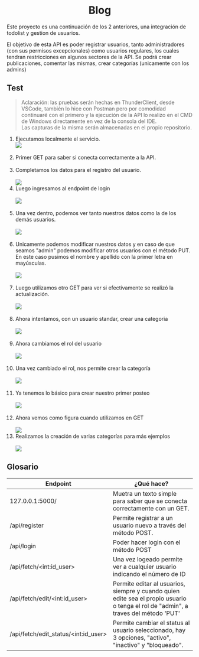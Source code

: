 <h1 align="center">Blog</h1>
<p>Este proyecto es una continuación de los 2 anteriores, una integración de todolist y gestion de usuarios.<br>

El objetivo de esta API es poder registrar usuarios, tanto administradores (con sus permisos excepcionales) como usuarios regulares, los cuales tendran restricciones en algunos sectores de la API. Se podrá crear publicaciones, comentar las mismas, crear categorías (unicamente con los admins)
</p>

## Test

> Aclaración: las pruebas serán hechas en ThunderClient, desde VSCode, también lo hice con Postman pero por comodidad continuaré con el primero y la ejecución de la API lo realizo en el CMD de Windows directamente en vez de la consola del IDE.<br> Las capturas de la misma serán almacenadas en el propio repositorio.
<ol>
  <li>Ejecutamos localmente el servicio.</li>
  <img src="./img/Captura00.PNG"><br><br>
  <li>Primer GET para saber si conecta correctamente a la API.</li><br>
  <li>Completamos los datos para el registro del usuario.</li><br>
  <img src="./img/Captura1.PNG">
  <li>Luego ingresamos al endpoint de login</li><br>
  <img src="./img/Captura2.PNG"><br><br>

  <li>Una vez dentro, podemos ver tanto nuestros datos como la de los demás usuarios.</li><br>
  <img src="./img/Captura3.PNG"><br><br>

  <li>Unicamente podemos modificar nuestros datos y en caso de que seamos "admin" podemos modificar otros usuarios con el método PUT. En este caso pusimos el nombre y apellido con la primer letra en mayúsculas.</li><br>
  <img src="./img/Captura4.PNG"><br><br>

  <li>Luego utilizamos otro GET para ver si efectivamente se realizó la actualización.</li><br>
  <img src="./img/Captura5.PNG"><br><br>

  <li>Ahora intentamos, con un usuario standar, crear una categoria</li><br>
  <img src="./img/Captura6.PNG"><br><br>

  <li>Ahora cambiamos el rol del usuario</li><br>
  <img src="./img/Captura7.PNG"><br><br>

  <li>Una vez cambiado el rol, nos permite crear la categoría</li><br>
  <img src="./img/Captura8.PNG"><br><br>

  <li>Ya tenemos lo básico para crear nuestro primer posteo</li><br>
  <img src="./img/Captura9.PNG"><br><br>

  <li>Ahora vemos como figura cuando utilizamos en GET</li><br>
  <img src="./img/Captura10.PNG">

  <li>Realizamos la creación de varias categorías para más ejemplos</li><br>
  <img src="./img/Captura11.PNG">
</ol>

## Glosario

<table>
  <thead>
    <th>Endpoint</th>
    <th>¿Qué hace?</th>
  </thead>
  <tbody>
    <tr>
      <td>127.0.0.1:5000/</td>
      <td>Muetra un texto simple para saber que se conecta correctamente con un GET.
      </td>
    </tr>
    <tr>
      <td>/api/register</td>
      <td>Permite registrar a un usuario nuevo a través del método POST.</td>
    </tr>
    <tr>
      <td>/api/login</td>
      <td>Poder hacer login con el método POST</td>
    </tr>
    <tr>
      <td>
        /api/fetch/&lt;int:id_user&gt
      </td>
      <td>Una vez logeado permite ver a cualquier usuario indicando el número de ID</td>
    </tr>
        </tr>
        <tr>
      <td>/api/fetch/edit/&lt;int:id_user&gt;</td>
      <td>Permite editar al usuarios, siempre y cuando quien edite sea el propio usuario o tenga el rol de "admin", a traves del método 'PUT'</td>
    </tr>
        </tr>
    <tr>
      <td>/api/fetch/edit_status/&lt;int:id_user&gt;</td>
      <td>Permite cambiar el status al usuario seleccionado, hay 3 opciones, "activo", "inactivo" y "bloqueado".</td>
    </tr>
  </tbody>
</table>